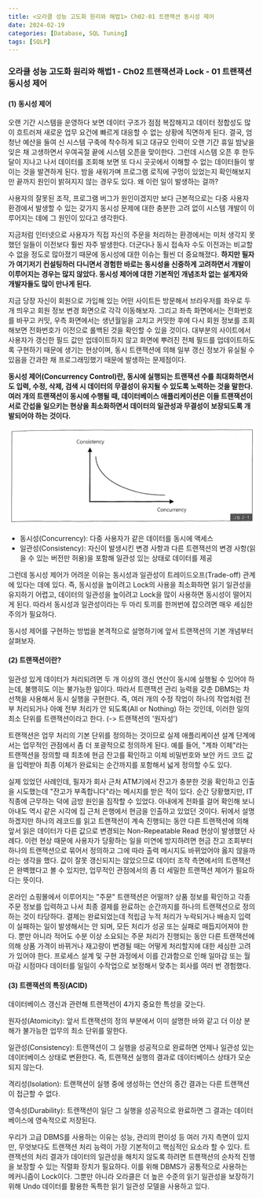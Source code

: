```yaml
---
title: <오라클 성능 고도화 원리와 해법1> Ch02-01 트랜잭션 동시성 제어
date: 2024-02-19
categories: [Database, SQL Tuning]
tags: [SQLP]
---
```


### 오라클 성능 고도화 원리와 해법1 - Ch02 트랜잭션과 Lock - 01 트랜잭션 동시성 제어

#### (1) 동시성 제어

오랜 기간 시스템을 운영하다 보면 데이터 구조가 점점 복잡해지고 데이터 정합성도 많이 흐트러져 새로운 업무 요건에 빠르게 대응할 수 없는 상황에 직면하게 된다. 결국, 엄청난 예산을 들여 신 시스템 구축에 착수하게 되고 대규모 인력이 오랜 기간 휴일 밤낮을 잊은 채 고생하면서 우여곡절 끝에 시스템 오픈을 맞이한다. 그런데 시스템 오픈 후 한두 달이 지나고 나서 데이터를 조회해 보면 또 다시 곳곳에서 이해할 수 없는 데이터들이 쌓이는 것을 발견하게 된다. 밤을 새워가며 프로그램 로직에 구멍이 있었는지 확인해보지만 끝까지 원인이 밝혀지지 않는 경우도 있다. 왜 이런 일이 발생하는 걸까?

사용자의 잘못된 조작, 프로그램 버그가 원인이겠지만 보다 근본적으로는 다중 사용자 환경에서 발생할 수 있는 갖가지 동시성 문제에 대한 충분한 고려 없이 시스템 개발이 이루어지는 데에 그 원인이 있다고 생각한다.

지금처럼 인터넷으로 사용자가 직접 자신의 주문을 처리하는 환경에서는 미처 생각지 못했던 일들이 이전보다 훨씬 자주 발생한다. 더군다나 동시 접속자 수도 이전과는 비교할 수 없을 정도로 많아졌기 때문에 동시성에 대한 이슈는 훨씬 더 중요해졌다. **하지만 필자가 여기저기 컨설팅하러 다니면서 경험한 바로는 동시성을 신중하게 고려하면서 개발이 이루어지는 경우는 많지 않았다. 동시성 제어에 대한 기본적인 개념조차 없는 설계자와 개발자들도 많이 만나게 된다.**

지금 당장 자신이 회원으로 가입해 있는 어떤 사이트든 방문해서 브라우저를 좌우로 두 개 띄우고 회원 정보 변경 화면으로 각각 이동해보자. 그리고 좌측 화면에서는 전화번호를 바꾸고 커밋, 우측 화면에서는 생년월일을 고치고 커밋한 후에 다시 회원 정보를 조회해보면 전화번호가 이전으로 롤백된 것을 확인할 수 있을 것이다. 대부분의 사이트에서 사용자가 갱신한 필드 값만 업데이트하지 않고 화면에 뿌려진 전체 필드를 업데이트하도록 구현하기 때문에 생기는 현상이며, 동시 트랜잭션에 의해 일부 갱신 정보가 유실될 수 있음을 간과한 채 프로그래밍했기 때문에 발생하는 문제점이다.

**동시성 제어(Concurrency Control)란, 동시에 실행되는 트랜잭션 수를 최대화하면서도 입력, 수정, 삭제, 검색 시 데이터의 무결성이 유지될 수 있도록 노력하는 것을 말한다. 여러 개의 트랜잭션이 동시에 수행될 때, 데이터베이스 애플리케이션은 이들 트랜잭션이 서로 간섭을 일으키는 현상을 최소화하면서 데이터의 일관성과 무결성이 보장되도록 개발되어야 하는 것이다.**

![그림 2-1](/assets/images/sqlp/1-02-01.png)

- 동시성(Concurrency): 다중 사용자가 같은 데이터를 동시에 액세스
- 일관성(Consistency): 자신이 발생시킨 변경 사항과 다른 트랜잭션의 변경 사항(읽을 수 있는 버전만 허용)을 포함해 일관성 있는 상태로 데이터를 제공

그런데 동시성 제어가 어려운 이유는 동시성과 일관성이 트레이드오프(Trade-off) 관계에 있다는 데에 있다. 즉, 동시성을 높이려고 Lock의 사용을 최소화하면 읽기 일관성을 유지하기 어렵고, 데이터의 일관성을 높이려고 Lock을 많이 사용하면 동시성이 떨어지게 된다. 따라서 동시성과 일관성이라는 두 마리 토끼를 한꺼번에 잡으려면 매우 세심한 주의가 필요하다.

동시성 제어를 구현하는 방법을 본격적으로 설명하기에 앞서 트랜잭션의 기본 개념부터 살펴보자.

#### (2) 트랜잭션이란?

일관성 있게 데이터가 처리되려면 두 개 이상의 갱신 연산이 동시에 실행될 수 있어야 하는데, 불행히도 이는 불가능한 일이다. 따라서 트랜잭션 관리 능력을 갖춘 DBMS는 차선책을 사용해서 동시 실행을 구현한다. 즉, 여러 개의 수정 작업이 하나의 작업처럼 전부 처리되거나 아예 전부 처리가 안 되도록(All or Nothing) 하는 것인데, 이러한 일의 최소 단위를 트랜잭션이라고 한다. (-> 트랜잭션의 '원자성')

트랜잭션은 업무 처리의 기본 단위를 정의하는 것이므로 실제 애플리케이션 설계 단계에서는 업무적인 관점에서 좀 더 포괄적으로 정의하게 된다. 예를 들어, "계좌 이체"라는 트랜잭션을 정의할 때 최초에 현금 잔고를 확인하고 이체 비밀번호와 보안 카드 코드 값을 입력받아 최종 이체가 완료되는 순간까지를 포함해서 넓게 정의할 수도 있다.

실제 있었던 사례인데, 필자가 회사 근처 ATM기에서 잔고가 충분한 것을 확인하고 인출을 시도했는데 "잔고가 부족합니다"라는 메시지를 받은 적이 있다. 순간 당황했지만, IT 직종에 근무하는 덕에 금방 원인을 짐작할 수 있었다. 아내에게 전화를 걸어 확인해 보니 아내도 역시 같은 시각에 집 근처 은행에서 현금을 인출하고 있었던 것이다. 뒤에서 설명하겠지만 하나의 레코드를 읽고 트랜잭션이 계속 진행되는 동안 다른 트랜잭션에 의해 앞서 읽은 데이터가 다른 값으로 변경되는 Non-Repeatable Read 현상이 발생했던 사례다. 이런 현상 때문에 사용자가 당황하는 일을 미연에 방지하려면 현금 잔고 조회부터 하나의 트랜잭션으로 묶어서 정의하고 그에 따라 출력 메시지도 바뀌었어야 옳지 않을까라는 생각을 했다. 값이 잘못 갱신되지는 않았으므로 데이터 조작 측면에서의 트랜잭션은 완벽했다고 볼 수 있지만, 업무적인 관점에서의 좀 더 세밀한 트랜잭션 제어가 필요하다는 뜻이다.

온라인 쇼핑몰에서 이루어지는 "주문" 트랜잭션은 어떨까? 상품 정보를 확인하고 각종 주문 정보를 입력하고 나서 최종 결제를 완료하는 순간까지를 하나의 트랜잭션으로 정의하는 것이 타당하다. 결제는 완료되었는데 적립금 누적 처리가 누락되거나 배송지 입력이 실패하는 일이 발생해서는 안 되며, 모든 처리가 성공 또는 실패로 매듭지어져야 한다. 뿐만 아니라 적어도 수분 이상 소요되는 주문 처리가 진행되는 동안 다른 트랜잭션에 의해 상품 가격이 바뀌거나 재고량이 변경될 때는 어떻게 처리할지에 대한 세심한 고려가 있어야 한다. 프로세스 설계 및 구현 과정에서 이를 간과함으로 인해 일마감 또는 월마감 시점마다 데이터를 일일이 수작업으로 보정해서 맞추는 회사를 여러 번 경험했다.

#### (3) 트랜잭션의 특징(ACID)

데이터베이스 갱신과 관련해 트랜잭션이 4가지 중요한 특성을 갖는다.

원자성(Atomicity): 앞서 트랜잭션의 정의 부분에서 이미 설명한 바와 같고 더 이상 분해가 불가능한 업무의 최소 단위를 말한다.

일관성(Consistency): 트랜잭션이 그 실행을 성공적으로 완료하면 언제나 일관성 있는 데이터베이스 상태로 변환한다. 즉, 트랜잭션 실행의 결과로 데이터베이스 상태가 모순되지 않는다.

격리성(Isolation): 트랜잭션이 실행 중에 생성하는 연산의 중간 결과는 다른 트랜잭션이 접근할 수 없다.

영속성(Durability): 트랜잭션이 일단 그 실행을 성공적으로 완료하면 그 결과는 데이터베이스에 영속적으로 저장된다.

우리가 고급 DBMS를 사용하는 이유는 성능, 관리의 편이성 등 여러 가지 측면이 있지만, 무엇보다도 트랜잭션 처리 능력이 가장 기본적이고 핵심적인 요소라 할 수 있다. 트랜잭션의 처리 결과가 데이터의 일관성을 해치지 않도록 하려면 트랜잭션의 순차적 진행을 보장할 수 있는 직렬화 장치가 필요하다. 이를 위해 DBMS가 공통적으로 사용하는 메커니즘이 Lock이다. 그뿐만 아니라 오라클은 더 높은 수준의 읽기 일관성을 보장하기 위해 Undo 데이터를 활용한 독특한 읽기 일관성 모델을 사용하고 있다.
